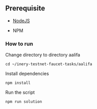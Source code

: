 ## Prerequisite

- [NodeJS](https://nodejs.org/en/)

- NPM



### How to run

Change directory to directory aalifa

```shell
cd ~/inery-testnet-faucet-tasks/aalifa
```


Install dependencies

```shell
npm install
```



Run the script

```
npm run solution
```
